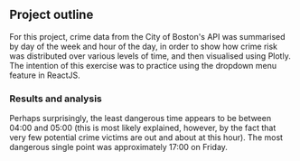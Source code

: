## Project outline
For this project, crime data from the City of Boston's API was summarised by day of the week and hour of the day, in order to show how crime risk was distributed over various levels of time, and then visualised using Plotly. The intention of this exercise was to practice using the dropdown menu feature in ReactJS.

### Results and analysis 
Perhaps surprisingly, the least dangerous time appears to be between 04:00 and 05:00 (this is most likely explained, however, by the fact that very few potential crime victims are out and about at this hour). The most dangerous single point was approximately 17:00 on Friday.